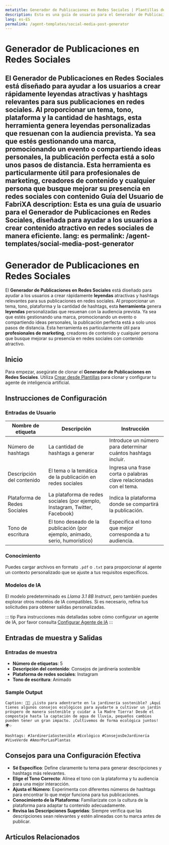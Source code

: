 ```yaml
---
metatitle: Generador de Publicaciones en Redes Sociales | Plantillas de Agentes | Guía de Usuario de FabriXAI
description: Esta es una guía de usuario para el Generador de Publicaciones en Redes Sociales, diseñada para ayudar a los usuarios a crear contenido atractivo en redes sociales de manera eficiente.
lang: es-ES
permalink: /agent-templates/social-media-post-generator
---
```


# Generador de Publicaciones en Redes Sociales

El **Generador de Publicaciones en Redes Sociales** está diseñado para ayudar a los usuarios a crear rápidamente **leyendas** atractivas y hashtags relevantes para sus publicaciones en redes sociales. Al proporcionar un tema, tono, plataforma y la cantidad de hashtags, esta **herramienta** genera **leyendas** personalizadas que resuenan con la audiencia prevista. Ya sea que estés gestionando una marca, promocionando un evento o compartiendo ideas personales, la publicación perfecta está a solo unos pasos de distancia. Esta herramienta es particularmente útil para **profesionales de marketing**, creadores de contenido y cualquier persona que busque mejorar su presencia en redes sociales con contenido Guía del Usuario de FabriXA
description: Esta es una guía de usuario para el Generador de Publicaciones en Redes Sociales, diseñada para ayudar a los usuarios a crear contenido atractivo en redes sociales de manera eficiente.
lang: es
permalink: /agent-templates/social-media-post-generator
---

# Generador de Publicaciones en Redes Sociales

El **Generador de Publicaciones en Redes Sociales** está diseñado para ayudar a los usuarios a crear rápidamente **leyendas** atractivas y hashtags relevantes para sus publicaciones en redes sociales. Al proporcionar un tema, tono, plataforma y la cantidad de hashtags, esta **herramienta** genera **leyendas** personalizadas que resuenan con la audiencia prevista. Ya sea que estés gestionando una marca, promocionando un evento o compartiendo ideas personales, la publicación perfecta está a solo unos pasos de distancia. Esta herramienta es particularmente útil para **profesionales de marketing**, creadores de contenido y cualquier persona que busque mejorar su presencia en redes sociales con contenido atractivo.

## Inicio

Para empezar, asegúrate de clonar el **Generador de Publicaciones en Redes Sociales**. Utiliza [Crear desde Plantillas](/en-us/create-from-templates/) para clonar y configurar tu agente de inteligencia artificial.

## Instrucciones de Configuración

### Entradas de Usuario

| Nombre de etiqueta | Descripción                                                    | Instrucción                                               |
| ------------------ | -------------------------------------------------------------- | --------------------------------------------------------- |
| Número de hashtags | La cantidad de hashtags a generar                             | Introduce un número para determinar cuántos hashtags incluir. |
| Descripción del contenido | El tema o la temática de la publicación en redes sociales | Ingresa una frase corta o palabras clave relacionadas con el tema. |
| Plataforma de Redes Sociales | La plataforma de redes sociales (por ejemplo, Instagram, Twitter, Facebook) | Indica la plataforma donde se compartirá la publicación. |
| Tono de escritura  | El tono deseado de la publicación (por ejemplo, animado, serio, humorístico) | Especifica el tono que mejor corresponda a tu audiencia. |

### Conocimiento

Puedes cargar archivos en formato `.pdf` o `.txt` para proporcionar al agente un contexto personalizado que se ajuste a tus requisitos específicos.

### Modelos de IA

El modelo predeterminado es *Llama 3.1 8B Instruct*, pero también puedes explorar otros modelos de IA compatibles. Si es necesario, refina tus solicitudes para obtener salidas personalizadas.

::: tip
Para instrucciones más detalladas sobre cómo configurar un agente de IA, por favor consulta [Configurar Agente de IA](/es/configurar-agente-ia/)
:::

## Entradas de muestra y Salidas

### Entradas de muestra

- **Número de etiquetas**: 5
- **Descripción del contenido**: Consejos de jardinería sostenible
- **Plataforma de redes sociales**: Instagram
- **Tono de escritura**: Animado

### Sample Output

```
Caption: 🌱💚 ¿Listo para adentrarte en la jardinería sostenible? ¡Aquí tienes algunos consejos ecológicos para ayudarte a cultivar un jardín próspero de manera sostenible y cuidar a la Madre Tierra! Desde el compostaje hasta la captación de agua de lluvia, pequeños cambios pueden tener un gran impacto. ¡Cultivemos de forma ecológica juntos! 🌍✨ 

Hashtags: #JardineríaSostenible #Ecológico #ConsejosDeJardinería #ViveVerde #AmorPorLasPlantas
```

## Consejos para una Configuración Efectiva

- **Sé Específico**: Define claramente tu tema para generar descripciones y hashtags más relevantes.
- **Elige el Tono Correcto**: Alinea el tono con la plataforma y tu audiencia para una mejor interacción.
- **Ajusta el Número**: Experimenta con diferentes números de hashtags para encontrar lo que mejor funciona para tus publicaciones.
- **Conocimiento de la Plataforma**: Familiarízate con la cultura de la plataforma para adaptar tu contenido adecuadamente.
- **Revisa las Descripciones Sugeridas**: Siempre verifica que las descripciones sean relevantes y estén alineadas con tu marca antes de publicar.

## Artículos Relacionados

